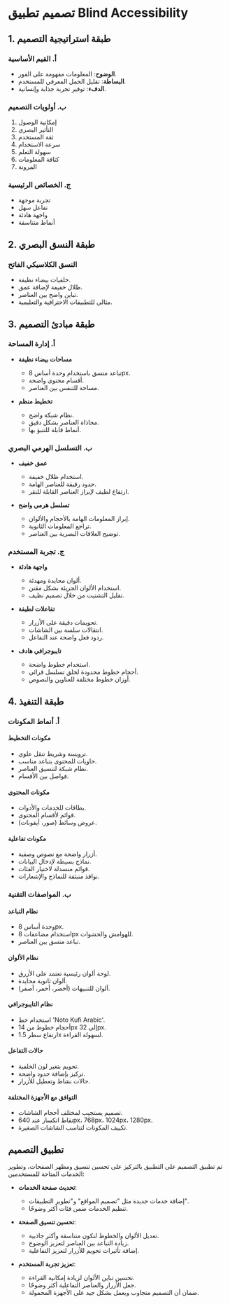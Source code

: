 # تصميم تطبيق Blind Accessibility

## 1. طبقة استراتيجية التصميم

### أ. القيم الأساسية

- **الوضوح**: المعلومات مفهومة على الفور.
- **البساطة**: تقليل الحمل المعرفي للمستخدم.
- **الدفء**: توفير تجربة جذابة وإنسانية.

### ب. أولويات التصميم

1. إمكانية الوصول
2. التأثير البصري
3. ثقة المستخدم
4. سرعة الاستخدام
5. سهولة التعلم
6. كثافة المعلومات
7. المرونة

### ج. الخصائص الرئيسية

- تجربة موجهة
- تفاعل سهل
- واجهة هادئة
- أنماط متناسقة

## 2. طبقة النسق البصري

### النسق الكلاسيكي الفاتح

- خلفيات بيضاء نظيفة.
- ظلال خفيفة لإضافة عمق.
- تباين واضح بين العناصر.
- مثالي للتطبيقات الاحترافية والتعليمية.

## 3. طبقة مبادئ التصميم

### أ. إدارة المساحة

- **مساحات بيضاء نظيفة**
  - تباعد متسق باستخدام وحدة أساس 8px.
  - أقسام محتوى واضحة.
  - مساحة للتنفس بين العناصر.

- **تخطيط منظم**
  - نظام شبكة واضح.
  - محاذاة العناصر بشكل دقيق.
  - أنماط قابلة للتنبؤ بها.

### ب. التسلسل الهرمي البصري

- **عمق خفيف**
  - استخدام ظلال خفيفة.
  - حدود رقيقة للعناصر الهامة.
  - ارتفاع لطيف لإبراز العناصر القابلة للنقر.

- **تسلسل هرمي واضح**
  - إبراز المعلومات الهامة بالأحجام والألوان.
  - تراجع المعلومات الثانوية.
  - توضيح العلاقات البصرية بين العناصر.

### ج. تجربة المستخدم

- **واجهة هادئة**
  - ألوان محايدة ومهدئة.
  - استخدام الألوان الجريئة بشكل مقنن.
  - تقليل التشتيت من خلال تصميم نظيف.

- **تفاعلات لطيفة**
  - تحويمات دقيقة على الأزرار.
  - انتقالات سلسة بين الشاشات.
  - ردود فعل واضحة عند التفاعل.

- **تايبوجرافي هادف**
  - استخدام خطوط واضحة.
  - أحجام خطوط محدودة لخلق تسلسل قرائي.
  - أوزان خطوط مختلفة للعناوين والنصوص.

## 4. طبقة التنفيذ

### أ. أنماط المكونات

#### مكونات التخطيط

- ترويسة وشريط تنقل علوي.
- حاويات للمحتوى بتباعد مناسب.
- نظام شبكة لتنسيق العناصر.
- فواصل بين الأقسام.

#### مكونات المحتوى

- بطاقات للخدمات والأدوات.
- قوائم لأقسام المحتوى.
- عروض وسائط (صور، أيقونات).

#### مكونات تفاعلية

- أزرار واضحة مع نصوص وصفية.
- نماذج بسيطة لإدخال البيانات.
- قوائم منسدلة لاختيار الفئات.
- نوافذ منبثقة للنماذج والإشعارات.

### ب. المواصفات التقنية

#### نظام التباعد

- وحدة أساس 8px.
- استخدام مضاعفات 8px للهوامش والحشوات.
- تباعد متسق بين العناصر.

#### نظام الألوان

- لوحة ألوان رئيسية تعتمد على الأزرق.
- ألوان ثانوية محايدة.
- ألوان للتنبيهات (أخضر، أحمر، أصفر).

#### نظام التايبوجرافي

- استخدام خط 'Noto Kufi Arabic'.
- أحجام خطوط من 14px إلى 32px.
- ارتفاع سطر 1.5x لسهولة القراءة.

#### حالات التفاعل

- تحويم بتغير لون الخلفية.
- تركيز بإضافة حدود واضحة.
- حالات نشاط وتعطيل للأزرار.

#### التوافق مع الأجهزة المختلفة

- تصميم يستجيب لمختلف أحجام الشاشات.
- نقاط انكسار عند 640px، 768px، 1024px، 1280px.
- تكييف المكونات لتناسب الشاشات الصغيرة.

## تطبيق التصميم

تم تطبيق التصميم على التطبيق بالتركيز على تحسين تنسيق ومظهر الصفحات، وتطوير الخدمات المتاحة للمستخدمين:

- **تحديث صفحة الخدمات**:
  - إضافة خدمات جديدة مثل "تصميم المواقع" و"تطوير التطبيقات".
  - تنظيم الخدمات ضمن فئات أكثر وضوحًا.

- **تحسين تنسيق الصفحة**:
  - تعديل الألوان والخطوط لتكون متناسقة وأكثر جاذبية.
  - زيادة التباعد بين العناصر لتعزيز الوضوح.
  - إضافة تأثيرات تحويم للأزرار لتعزيز التفاعلية.

- **تعزيز تجربة المستخدم**:
  - تحسين تباين الألوان لزيادة إمكانية القراءة.
  - جعل الأزرار والعناصر التفاعلية أكثر وضوحًا.
  - ضمان أن التصميم متجاوب ويعمل بشكل جيد على الأجهزة المحمولة.
